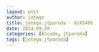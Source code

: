```yaml
---
layout: post
author: jotego
title: jotego.jtparoda - dc4548b
date: 2024-09-20
categories: [Arcade, jtparoda]
tags: [jotego.jtparoda]
---
```


